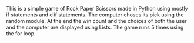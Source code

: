 This is a simple game of Rock Paper Scissors made in Python using mostly if statements and elif statements. The computer choses its pick using the random module. At the end the win count and the choices of both the user and the computer are displayed using Lists. The game runs 5 times using the for loop.
